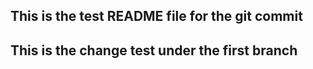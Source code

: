 ## This is the test README file for the git commit

## This is the change test under the first branch